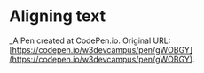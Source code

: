 # Aligning text
 _A Pen created at CodePen.io. Original URL: [https://codepen.io/w3devcampus/pen/gWOBGY](https://codepen.io/w3devcampus/pen/gWOBGY).

 